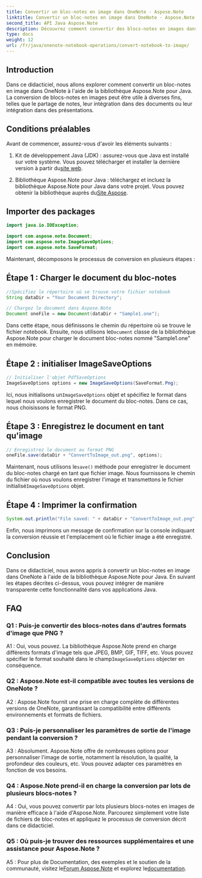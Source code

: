 ```yaml
---
title: Convertir un bloc-notes en image dans OneNote - Aspose.Note
linktitle: Convertir un bloc-notes en image dans OneNote - Aspose.Note
second_title: API Java Aspose.Note
description: Découvrez comment convertir des blocs-notes en images dans OneNote à l'aide d'Aspose.Note pour Java. Intégrez facilement cette fonctionnalité dans vos applications Java.
type: docs
weight: 12
url: /fr/java/onenote-notebook-operations/convert-notebook-to-image/
---
```

## Introduction

Dans ce didacticiel, nous allons explorer comment convertir un bloc-notes en image dans OneNote à l'aide de la bibliothèque Aspose.Note pour Java. La conversion de blocs-notes en images peut être utile à diverses fins, telles que le partage de notes, leur intégration dans des documents ou leur intégration dans des présentations.

## Conditions préalables

Avant de commencer, assurez-vous d'avoir les éléments suivants :

1.  Kit de développement Java (JDK) : assurez-vous que Java est installé sur votre système. Vous pouvez télécharger et installer la dernière version à partir du[site web](https://www.oracle.com/java/technologies/javase-jdk15-downloads.html).

2.  Bibliothèque Aspose.Note pour Java : téléchargez et incluez la bibliothèque Aspose.Note pour Java dans votre projet. Vous pouvez obtenir la bibliothèque auprès du[Site Aspose](https://releases.aspose.com/note/java/).

## Importer des packages

```java
import java.io.IOException;

import com.aspose.note.Document;
import com.aspose.note.ImageSaveOptions;
import com.aspose.note.SaveFormat;
```

Maintenant, décomposons le processus de conversion en plusieurs étapes :

## Étape 1 : Charger le document du bloc-notes

```java
//Spécifiez le répertoire où se trouve votre fichier notebook
String dataDir = "Your Document Directory";

// Chargez le document dans Aspose.Note
Document oneFile = new Document(dataDir + "Sample1.one");
```

 Dans cette étape, nous définissons le chemin du répertoire où se trouve le fichier notebook. Ensuite, nous utilisons le`Document` classe de la bibliothèque Aspose.Note pour charger le document bloc-notes nommé "Sample1.one" en mémoire.

## Étape 2 : initialiser ImageSaveOptions

```java
// Initialiser l'objet PdfSaveOptions
ImageSaveOptions options = new ImageSaveOptions(SaveFormat.Png);
```

 Ici, nous initialisons un`ImageSaveOptions` objet et spécifiez le format dans lequel nous voulons enregistrer le document du bloc-notes. Dans ce cas, nous choisissons le format PNG.

## Étape 3 : Enregistrez le document en tant qu'image

```java
// Enregistrez le document au format PNG
oneFile.save(dataDir + "ConvertToImage_out.png", options);
```

 Maintenant, nous utilisons le`save()` méthode pour enregistrer le document du bloc-notes chargé en tant que fichier image. Nous fournissons le chemin du fichier où nous voulons enregistrer l'image et transmettons le fichier initialisé`ImageSaveOptions` objet.

## Étape 4 : Imprimer la confirmation

```java
System.out.println("File saved: " + dataDir + "ConvertToImage_out.png");
```

Enfin, nous imprimons un message de confirmation sur la console indiquant la conversion réussie et l'emplacement où le fichier image a été enregistré.

## Conclusion

Dans ce didacticiel, nous avons appris à convertir un bloc-notes en image dans OneNote à l'aide de la bibliothèque Aspose.Note pour Java. En suivant les étapes décrites ci-dessus, vous pouvez intégrer de manière transparente cette fonctionnalité dans vos applications Java.

## FAQ

### Q1 : Puis-je convertir des blocs-notes dans d'autres formats d'image que PNG ?

 A1 : Oui, vous pouvez. La bibliothèque Aspose.Note prend en charge différents formats d'image tels que JPEG, BMP, GIF, TIFF, etc. Vous pouvez spécifier le format souhaité dans le champ`ImageSaveOptions` objecter en conséquence.

### Q2 : Aspose.Note est-il compatible avec toutes les versions de OneNote ?

A2 : Aspose.Note fournit une prise en charge complète de différentes versions de OneNote, garantissant la compatibilité entre différents environnements et formats de fichiers.

### Q3 : Puis-je personnaliser les paramètres de sortie de l'image pendant la conversion ?

A3 : Absolument. Aspose.Note offre de nombreuses options pour personnaliser l'image de sortie, notamment la résolution, la qualité, la profondeur des couleurs, etc. Vous pouvez adapter ces paramètres en fonction de vos besoins.

### Q4 : Aspose.Note prend-il en charge la conversion par lots de plusieurs blocs-notes ?

A4 : Oui, vous pouvez convertir par lots plusieurs blocs-notes en images de manière efficace à l'aide d'Aspose.Note. Parcourez simplement votre liste de fichiers de bloc-notes et appliquez le processus de conversion décrit dans ce didacticiel.

### Q5 : Où puis-je trouver des ressources supplémentaires et une assistance pour Aspose.Note ?

 A5 : Pour plus de Documentation, des exemples et le soutien de la communauté, visitez le[Forum Aspose.Note](https://forum.aspose.com/c/note/28) et explorez le[documentation](https://reference.aspose.com/note/java/).